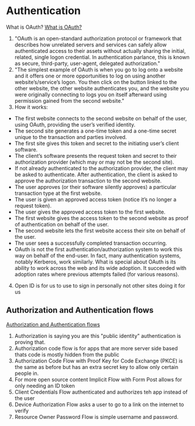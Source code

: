 # Authentication

What is OAuth?
[What is OAuth?](https://www.csoonline.com/article/3216404/what-is-oauth-how-the-open-authorization-framework-works.html)

1. "OAuth is an open-standard authorization protocol or framework that describes how unrelated servers and services can safely allow authenticated access to their assets without actually sharing the initial, related, single logon credential. In authentication parlance, this is known as secure, third-party, user-agent, delegated authorization."
2. "The simplest example of OAuth is when you go to log onto a website and it offers one or more opportunities to log on using another website’s/service’s logon. You then click on the button linked to the other website, the other website authenticates you, and the website you were originally connecting to logs you on itself afterward using permission gained from the second website."
3. How it works:
  - The first website connects to the second website on behalf of the user, using OAuth, providing the user’s verified identity.
  - The second site generates a one-time token and a one-time secret unique to the transaction and parties involved.
  - The first site gives this token and secret to the initiating user’s client software.
  - The client’s software presents the request token and secret to their authorization provider (which may or may not be the second site).
  - If not already authenticated to the authorization provider, the client may be asked to authenticate. After authentication, the client is asked to approve the authorization transaction to the second website.
  - The user approves (or their software silently approves) a particular transaction type at the first website.
  - The user is given an approved access token (notice it’s no longer a request token).
  - The user gives the approved access token to the first website.
  - The first website gives the access token to the second website as proof of authentication on behalf of the user.
  - The second website lets the first website access their site on behalf of the user.
  - The user sees a successfully completed transaction occurring.
  - OAuth is not the first authentication/authorization system to work this way on behalf of the end-user. In fact, many authentication systems, notably Kerberos, work similarly. What is special about OAuth is its ability to work across the web and its wide adoption. It succeeded with adoption rates where previous attempts failed (for various reasons).
4. Open ID is for us to use to sign in personally not other sites doing it for us

## Authorization and Authentication flows
[Authorization and Authentication flows](https://auth0.com/docs/get-started/authentication-and-authorization-flow)

1. Authorization is saying you are this "public identity" authentication is proving that.
2. Authorization code flow is for apps that are more server side based thats code is mostly hidden from the public
3. Authorization Code Flow with Proof Key for Code Exchange (PKCE) is the same as before but has an extra secret key to allow only certain people in.
4. For more open source content Implicit Flow with Form Post allows for only needing an ID token
5. Client Credentials Flow authenticated and authorizes teh app instead of the user
6. Device Authorization Flow asks a user to go to a link on the internet to verify
7. Resource Owner Password Flow is simple username and password.

